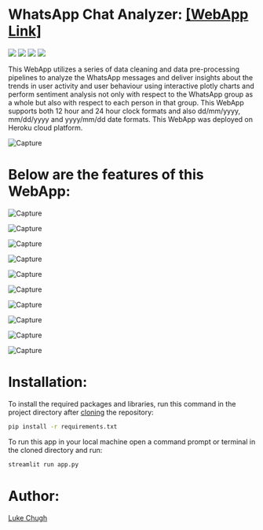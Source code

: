 # WhatsApp Chat Analyzer: [[WebApp Link]](https://luke-chugh-whatsapp-chat-analyzer.streamlit.app/)

![](https://img.shields.io/badge/python-3.7-blueviolet)
![](https://img.shields.io/badge/plotly-5.8.0-greenyellow)
![](https://img.shields.io/badge/nltk-3.5-aquamarine)
![](https://img.shields.io/badge/streamlit-1.9.1-brightgreen)

This WebApp utilizes a series of data cleaning and data pre-processing pipelines to analyze the WhatsApp messages and deliver insights about the trends in user activity and user behaviour using interactive plotly charts and perform sentiment analysis not only with respect to the WhatsApp group as a whole but also with respect to each person in that group. This WebApp supports both 12 hour and 24 hour clock formats and also dd/mm/yyyy, mm/dd/yyyy and yyyy/mm/dd date formats. This WebApp was deployed on Heroku cloud platform.

![Capture](https://github.com/luke-chugh/whatsapp-chat-analyzer-WebApp/blob/main/screenshots/dropdown.png)

# Below are the features of this WebApp:
![Capture](https://github.com/luke-chugh/whatsapp-chat-analyzer-WebApp/blob/main/screenshots/a.png)

![Capture](https://github.com/luke-chugh/whatsapp-chat-analyzer-WebApp/blob/main/screenshots/b.png)

![Capture](https://github.com/luke-chugh/whatsapp-chat-analyzer-WebApp/blob/main/screenshots/c.png)

![Capture](https://github.com/luke-chugh/whatsapp-chat-analyzer-WebApp/blob/main/screenshots/d.png)

![Capture](https://github.com/luke-chugh/whatsapp-chat-analyzer-WebApp/blob/main/screenshots/e.png)

![Capture](https://github.com/luke-chugh/whatsapp-chat-analyzer-WebApp/blob/main/screenshots/f.png)

![Capture](https://github.com/luke-chugh/whatsapp-chat-analyzer-WebApp/blob/main/screenshots/g.png)

![Capture](https://github.com/luke-chugh/whatsapp-chat-analyzer-WebApp/blob/main/screenshots/h.png)

![Capture](https://github.com/luke-chugh/whatsapp-chat-analyzer-WebApp/blob/main/screenshots/i.png)

![Capture](https://github.com/luke-chugh/whatsapp-chat-analyzer-WebApp/blob/main/screenshots/j.png)

# Installation:
To install the required packages and libraries, run this command in the project directory after [cloning](https://www.howtogeek.com/451360/how-to-clone-a-github-repository/) the repository:
```bash
pip install -r requirements.txt
```
To run this app in your local machine open a command prompt or terminal in the cloned directory and run:
```bash
streamlit run app.py
```
# Author:
[Luke Chugh](https://www.linkedin.com/in/luke-chugh-2b2043181/)
